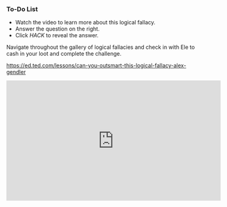 

<div class="aside">
<h3>To-Do List</h3>
<ul>
  <li>Watch the video to learn more about this logical fallacy.</li>
  <li>Answer the question on the right.</li>
  <li>Click <em>HACK</em> to reveal the answer.</li>
</ul>
</div>



Navigate throughout the gallery of logical fallacies and check in with Ele to cash in your loot and complete the challenge.

https://ed.ted.com/lessons/can-you-outsmart-this-logical-fallacy-alex-gendler

<iframe width="560" height="315" src="https://www.youtube-nocookie.com/embed/Ghbkv0MKV-w" title="YouTube video player" frameborder="0" allow="accelerometer; autoplay; clipboard-write; encrypted-media; gyroscope; picture-in-picture" allowfullscreen></iframe>